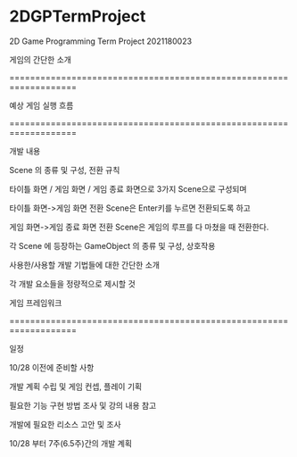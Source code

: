 # 2DGPTermProject
2D Game Programming Term Project 2021180023

게임의 간단한 소개

===================================================================

예상 게임 실행 흐름

===================================================================

개발 내용

Scene 의 종류 및 구성, 전환 규칙

타이틀 화면 / 게임 화면 / 게임 종료 화면으로 3가지 Scene으로 구성되며

타이틀 화면->게임 화면 전환 Scene은 Enter키를 누르면 전환되도록 하고

게임 화면->게임 종료 화면 전환 Scene은 게임의 루프를 다 마쳤을 때 전환한다.

각 Scene 에 등장하는 GameObject 의 종류 및 구성, 상호작용


사용한/사용할 개발 기법들에 대한 간단한 소개


각 개발 요소들을 정량적으로 제시할 것


게임 프레임워크

===================================================================

일정

10/28 이전에 준비할 사항

개발 계획 수립 및 게임 컨셉, 플레이 기획

필요한 기능 구현 방법 조사 및 강의 내용 참고

개발에 필요한 리소스 고안 및 조사

10/28 부터 7주(6.5주)간의 개발 계획

